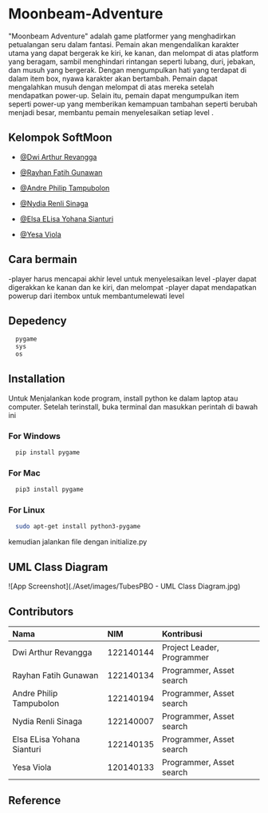 # Moonbeam-Adventure

"Moonbeam Adventure" adalah game platformer yang menghadirkan petualangan seru dalam fantasi. Pemain akan  mengendalikan karakter utama yang dapat bergerak ke kiri, ke kanan, dan melompat di atas platform yang beragam, sambil menghindari rintangan seperti lubang, duri, jebakan, dan musuh yang bergerak. Dengan mengumpulkan hati yang terdapat di dalam item box, nyawa karakter akan bertambah. Pemain dapat mengalahkan musuh dengan melompat di atas mereka setelah mendapatkan power-up. Selain itu, pemain dapat mengumpulkan item seperti power-up yang memberikan kemampuan tambahan seperti berubah menjadi besar, membantu pemain menyelesaikan setiap level . 

## Kelompok SoftMoon

- [@Dwi Arthur Revangga](https://github.com/dwiarthurrevangga)

- [@Rayhan Fatih Gunawan](https://github.com/Mad-Moon39)

- [@Andre Philip Tampubolon](https://github.com/Dreeept)

- [@Nydia Renli Sinaga](https://github.com/nydiarenli)

- [@Elsa ELisa Yohana Sianturi](https://github.com/elsaelisayohanasianturi09)

- [@Yesa Viola](https://github.com/yesa08)


## Cara bermain 
-player harus mencapai akhir level untuk menyelesaikan level
-player dapat digerakkan ke kanan dan ke kiri, dan melompat
-player dapat mendapatkan powerup dari itembox untuk membantumelewati level

## Depedency

```bash
  pygame
  sys
  os
```


## Installation

Untuk Menjalankan kode program, install python ke dalam laptop atau computer. Setelah terinstall, buka terminal dan masukkan perintah di bawah ini
### For Windows
```bash
  pip install pygame
```
### For Mac
```bash
  pip3 install pygame
```

### For Linux
```bash
  sudo apt-get install python3-pygame
```

 kemudian jalankan file dengan initialize.py

## UML Class Diagram 
![App Screenshot](./Aset/images/TubesPBO - UML Class Diagram.jpg)

## Contributors



| Nama |  NIM     | Kontribusi                |
| :-------- | :------- | :------------------------- |
| Dwi Arthur Revangga | 122140144 | Project Leader, Programmer |
| Rayhan Fatih Gunawan | 122140134 | Programmer, Asset search  |
| Andre Philip Tampubolon | 122140194 | Programmer, Asset search   |
| Nydia Renli Sinaga | 122140007 | Programmer, Asset search |
| Elsa ELisa Yohana Sianturi | 122140135  | Programmer, Asset search |
| Yesa Viola | 120140133 | Programmer, Asset search |

## Reference

